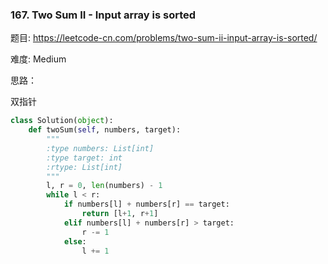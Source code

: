 ### 167. Two Sum II - Input array is sorted



题目:
<https://leetcode-cn.com/problems/two-sum-ii-input-array-is-sorted/>


难度:
Medium


思路：


双指针

```python
class Solution(object):
    def twoSum(self, numbers, target):
        """
        :type numbers: List[int]
        :type target: int
        :rtype: List[int]
        """
        l, r = 0, len(numbers) - 1
        while l < r:
            if numbers[l] + numbers[r] == target:
                return [l+1, r+1]
            elif numbers[l] + numbers[r] > target:
                r -= 1
            else:
                l += 1

```
